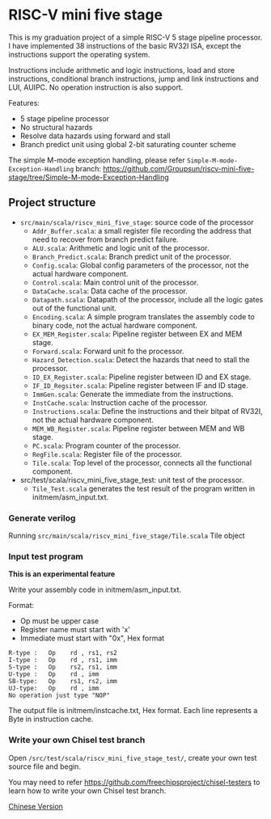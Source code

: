 # RISC-V mini five stage

This is my graduation project of a simple RISC-V 5 stage pipeline processor. I have implemented 38 instructions of the basic RV32I ISA, except the instructions support the operating system.

Instructions include arithmetic and logic instructions, load and store instructions, conditional branch instructions, jump and link instructions and LUI, AUIPC. No operation instruction is also support.

Features:

- 5 stage pipeline processor
- No structural hazards
- Resolve data hazards using forward and stall
- Branch predict unit using global 2-bit saturating counter scheme

The simple M-mode exception handling, please refer `Simple-M-mode-Exception-Handling` branch: https://github.com/Groupsun/riscv-mini-five-stage/tree/Simple-M-mode-Exception-Handling

## Project structure

- `src/main/scala/riscv_mini_five_stage`: source code of the processor
    - `Addr_Buffer.scala`: a small register file recording the address that need to recover from branch predict failure.
    - `ALU.scala`: Arithmetic and logic unit of the processor.
    - `Branch_Predict.scala`: Branch predict unit of the processor.
    - `Config.scala`: Global config parameters of the processor, not the actual hardware component.
    - `Control.scala`: Main control unit of the processor.
    - `DataCache.scala`: Data cache of the processor.
    - `Datapath.scala`: Datapath of the processor, include all the logic gates out of the functional unit.
    - `Encoding.scala`: A simple program translates the assembly code to binary code, not the actual hardware component.
    - `EX_MEM_Register.scala`: Pipeline register between EX and MEM stage.
    - `Forward.scala`: Forward unit fo the processor.
    - `Hazard_Detection.scala`: Detect the hazards that need to stall the processor.
    - `ID_EX_Register.scala`: Pipeline register between ID and EX stage.
    - `IF_ID_Regsiter.scala`: Pipeline register between IF and ID stage.
    - `ImmGen.scala`: Generate the immediate from the instructions.
    - `InstCache.scala`: Instruction cache of the processor.
    - `Instructions.scala`: Define the instructions and their bitpat of RV32I, not the actual hardware component.
    - `MEM_WB_Register.scala`: Pipeline register between MEM and WB stage.
    - `PC.scala`: Program counter of the processor.
    - `RegFile.scala`: Register file of the processor.
    - `Tile.scala`: Top level of the processor, connects all the functional component.
- src/test/scala/riscv_mini_five_stage_test: unit test of the processor.
    - `Tile_Test.scala` generates the test result of the program written in initmem/asm_input.txt.

### Generate verilog

Running `src/main/scala/riscv_mini_five_stage/Tile.scala` Tile object

### Input test program

**This is an experimental feature**

Write your assembly code in initmem/asm_input.txt.

Format:

- Op must be upper case
- Register name must start with 'x'
- Immediate must start with "0x", Hex format

```
R-type :   Op    rd , rs1, rs2
I-type :   Op    rd , rs1, imm
S-type :   Op    rs2, rs1, imm
U-type :   Op    rd , imm
SB-type:   Op    rs1, rs2, imm
UJ-type:   Op    rd , imm
No operation just type "NOP"
```

The output file is initmem/instcache.txt, Hex format. Each line represents a Byte in instruction cache.

### Write your own Chisel test branch

Open `/src/test/scala/riscv_mini_five_stage_test/`, create your own test source file and begin.

You may need to refer https://github.com/freechipsproject/chisel-testers to learn how to write your own Chisel test branch.

[Chinese Version]: ./README_zh.md

[Chinese Version]
